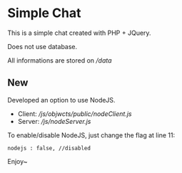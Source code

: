 # Simple Chat

This is a simple chat created with PHP + JQuery.

Does not use database.

All informations are stored on _/data_

## New

Developed an option to use NodeJS.

* Client: _/js/objwcts/public/nodeClient.js_
* Server: _/js/nodeServer.js_

To enable/disable NodeJS, just change the flag at line 11:

```
nodejs : false, //disabled
```

Enjoy~